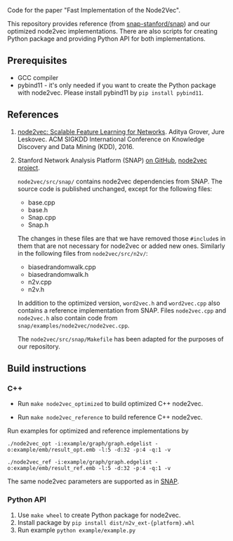 Code for the paper "Fast Implementation of the Node2Vec".

This repository provides  reference (from [snap-stanford/snap](https://github.com/snap-stanford/snap?ysclid=lu1c1ki2dc379755454)) and our optimized node2vec implementations. There are also scripts for creating Python package and providing Python API for both implementations.

## Prerequisites
* GCC compiler
* pybind11 - it's only needed if you want to create the Python package with node2vec.
Please install pybind11 by `pip install pybind11`.
## References
1. [node2vec: Scalable Feature Learning for Networks](https://arxiv.org/abs/1607.00653).   Aditya Grover, Jure Leskovec. ACM SIGKDD International Conference on Knowledge Discovery and Data Mining (KDD), 2016.

2. Stanford Network Analysis Platform (SNAP) [on GitHub](https://github.com/snap-stanford/snap), [node2vec project](https://snap.stanford.edu/node2vec/).
    
    `node2vec/src/snap/` contains node2vec dependencies from SNAP. The source code is published unchanged, except for the following files:
   * base.cpp
   * base.h
   * Snap.cpp
   * Snap.h

    The changes in these files are that we have removed those `#include`s in them that are not necessary for node2vec or added new ones. Similarly in the following files from `node2vec/src/n2v/`:
    * biasedrandomwalk.cpp
    * biasedrandomwalk.h
    * n2v.cpp
    * n2v.h
    
    In addition to the optimized version, `word2vec.h` and `word2vec.cpp` also contains a reference implementation from SNAP. Files `node2vec.cpp` and `node2vec.h` also contain code from `snap/examples/node2vec/node2vec.cpp`.
    

    The `node2vec/src/snap/Makefile` has been adapted for the purposes of our repository.



## Build instructions

### C++
* Run `make node2vec_optimized` to build optimized C++ node2vec.

* Run `make node2vec_reference` to build reference C++ node2vec.

Run examples for optimized and reference implementations by

`./node2vec_opt -i:example/graph/graph.edgelist -o:example/emb/result_opt.emb -l:5 -d:32 -p:4 -q:1 -v`

`./node2vec_ref -i:example/graph/graph.edgelist -o:example/emb/result_ref.emb -l:5 -d:32 -p:4 -q:1 -v`

The same node2vec parameters are supported as in [SNAP](https://github.com/snap-stanford/snap/tree/master/examples/node2vec).
### Python API
1. Use `make wheel` to create Python package for node2vec.
2. Install package by `pip install dist/n2v_ext-{platform}.whl`
3. Run example `python example/example.py`

